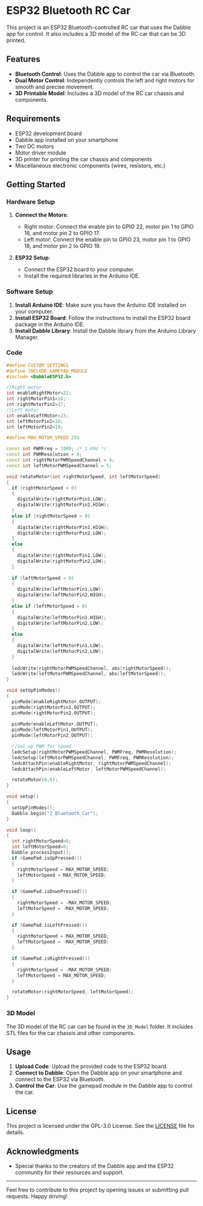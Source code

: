 # ESP32 Bluetooth RC Car

This project is an ESP32 Bluetooth-controlled RC car that uses the Dabble app for control. It also includes a 3D model of the RC car that can be 3D printed. 

## Features

- **Bluetooth Control**: Uses the Dabble app to control the car via Bluetooth.
- **Dual Motor Control**: Independently controls the left and right motors for smooth and precise movement.
- **3D Printable Model**: Includes a 3D model of the RC car chassis and components.

## Requirements

- ESP32 development board
- Dabble app installed on your smartphone
- Two DC motors
- Motor driver module
- 3D printer for printing the car chassis and components
- Miscellaneous electronic components (wires, resistors, etc.)

## Getting Started

### Hardware Setup

1. **Connect the Motors**:
   - Right motor: Connect the enable pin to GPIO 22, motor pin 1 to GPIO 16, and motor pin 2 to GPIO 17.
   - Left motor: Connect the enable pin to GPIO 23, motor pin 1 to GPIO 18, and motor pin 2 to GPIO 19.

2. **ESP32 Setup**:
   - Connect the ESP32 board to your computer.
   - Install the required libraries in the Arduino IDE.

### Software Setup

1. **Install Arduino IDE**: Make sure you have the Arduino IDE installed on your computer.
2. **Install ESP32 Board**: Follow the instructions to install the ESP32 board package in the Arduino IDE.
3. **Install Dabble Library**: Install the Dabble library from the Arduino Library Manager.

### Code

```cpp
#define CUSTOM_SETTINGS
#define INCLUDE_GAMEPAD_MODULE
#include <DabbleESP32.h>

//Right motor
int enableRightMotor=22; 
int rightMotorPin1=16;
int rightMotorPin2=17;
//Left motor
int enableLeftMotor=23;
int leftMotorPin1=18;
int leftMotorPin2=19;

#define MAX_MOTOR_SPEED 255

const int PWMFreq = 1000; /* 1 KHz */
const int PWMResolution = 8;
const int rightMotorPWMSpeedChannel = 4;
const int leftMotorPWMSpeedChannel = 5;

void rotateMotor(int rightMotorSpeed, int leftMotorSpeed)
{
  if (rightMotorSpeed < 0)
  {
    digitalWrite(rightMotorPin1,LOW);
    digitalWrite(rightMotorPin2,HIGH);    
  }
  else if (rightMotorSpeed > 0)
  {
    digitalWrite(rightMotorPin1,HIGH);
    digitalWrite(rightMotorPin2,LOW);      
  }
  else
  {
    digitalWrite(rightMotorPin1,LOW);
    digitalWrite(rightMotorPin2,LOW);      
  }
  
  if (leftMotorSpeed < 0)
  {
    digitalWrite(leftMotorPin1,LOW);
    digitalWrite(leftMotorPin2,HIGH);    
  }
  else if (leftMotorSpeed > 0)
  {
    digitalWrite(leftMotorPin1,HIGH);
    digitalWrite(leftMotorPin2,LOW);      
  }
  else
  {
    digitalWrite(leftMotorPin1,LOW);
    digitalWrite(leftMotorPin2,LOW);      
  }
  
  ledcWrite(rightMotorPWMSpeedChannel, abs(rightMotorSpeed));
  ledcWrite(leftMotorPWMSpeedChannel, abs(leftMotorSpeed));  
}

void setUpPinModes()
{
  pinMode(enableRightMotor,OUTPUT);
  pinMode(rightMotorPin1,OUTPUT);
  pinMode(rightMotorPin2,OUTPUT);
  
  pinMode(enableLeftMotor,OUTPUT);
  pinMode(leftMotorPin1,OUTPUT);
  pinMode(leftMotorPin2,OUTPUT);

  //Set up PWM for speed
  ledcSetup(rightMotorPWMSpeedChannel, PWMFreq, PWMResolution);
  ledcSetup(leftMotorPWMSpeedChannel, PWMFreq, PWMResolution);
  ledcAttachPin(enableRightMotor, rightMotorPWMSpeedChannel);
  ledcAttachPin(enableLeftMotor, leftMotorPWMSpeedChannel); 

  rotateMotor(0,0); 
}

void setup()
{
  setUpPinModes();
  Dabble.begin("Z_Bluetooth_Car"); 
}

void loop()
{
  int rightMotorSpeed=0;
  int leftMotorSpeed=0;
  Dabble.processInput();
  if (GamePad.isUpPressed())
  {
    rightMotorSpeed = MAX_MOTOR_SPEED;
    leftMotorSpeed = MAX_MOTOR_SPEED;
  }

  if (GamePad.isDownPressed())
  {
    rightMotorSpeed = -MAX_MOTOR_SPEED;
    leftMotorSpeed = -MAX_MOTOR_SPEED;
  }

  if (GamePad.isLeftPressed())
  {
    rightMotorSpeed = MAX_MOTOR_SPEED;
    leftMotorSpeed = -MAX_MOTOR_SPEED;
  }

  if (GamePad.isRightPressed())
  {
    rightMotorSpeed = -MAX_MOTOR_SPEED;
    leftMotorSpeed = MAX_MOTOR_SPEED;
  }

  rotateMotor(rightMotorSpeed, leftMotorSpeed);
}
```

### 3D Model

The 3D model of the RC car can be found in the `3D_Model` folder. It includes STL files for the car chassis and other components.

## Usage

1. **Upload Code**: Upload the provided code to the ESP32 board.
2. **Connect to Dabble**: Open the Dabble app on your smartphone and connect to the ESP32 via Bluetooth.
3. **Control the Car**: Use the gamepad module in the Dabble app to control the car.

## License

This project is licensed under the GPL-3.0 License. See the [LICENSE](LICENSE) file for details.

## Acknowledgments

- Special thanks to the creators of the Dabble app and the ESP32 community for their resources and support.

---

Feel free to contribute to this project by opening issues or submitting pull requests. Happy driving!
